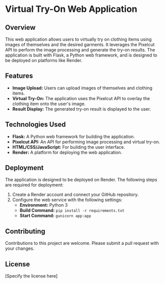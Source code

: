 # Virtual Try-On Web Application

## Overview

This web application allows users to virtually try on clothing items using images of themselves and the desired garments. It leverages the Pixelcut API to perform the image processing and generate the try-on results. The application is built with Flask, a Python web framework, and is designed to be deployed on platforms like Render.

## Features

*   **Image Upload:** Users can upload images of themselves and clothing items.
*   **Virtual Try-On:** The application uses the Pixelcut API to overlay the clothing item onto the user's image.
*   **Result Display:** The generated try-on result is displayed to the user.

## Technologies Used

*   **Flask:** A Python web framework for building the application.
*   **Pixelcut API:** An API for performing image processing and virtual try-on.
*   **HTML/CSS/JavaScript:** For building the user interface.
*   **Render:** A platform for deploying the web application.

## Deployment

The application is designed to be deployed on Render. The following steps are required for deployment:

1.  Create a Render account and connect your GitHub repository.
2.  Configure the web service with the following settings:
    *   **Environment:** Python 3
    *   **Build Command:** `pip install -r requirements.txt`
    *   **Start Command:** `gunicorn app:app`

## Contributing

Contributions to this project are welcome. Please submit a pull request with your changes.

## License

[Specify the license here]

